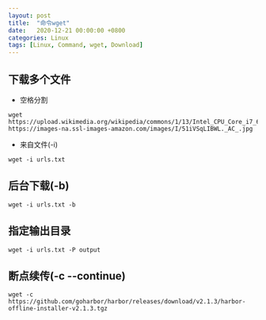 ```yaml
---
layout: post
title:  "命令wget"
date:   2020-12-21 00:00:00 +0800
categories: Linux
tags: [Linux, Command, wget, Download]
---
```


## 下载多个文件
* 空格分割
```
wget https://upload.wikimedia.org/wikipedia/commons/1/13/Intel_CPU_Core_i7_6700K_Skylake_perspective.jpg https://images-na.ssl-images-amazon.com/images/I/51iVSqLIBWL._AC_.jpg
```

* 来自文件(-i)
```shell
wget -i urls.txt
```

## 后台下载(-b)
```shell
wget -i urls.txt -b
```

## 指定输出目录
```shell
wget -i urls.txt -P output
```

## 断点续传(-c --continue)
```shell
wget -c https://github.com/goharbor/harbor/releases/download/v2.1.3/harbor-offline-installer-v2.1.3.tgz
```
